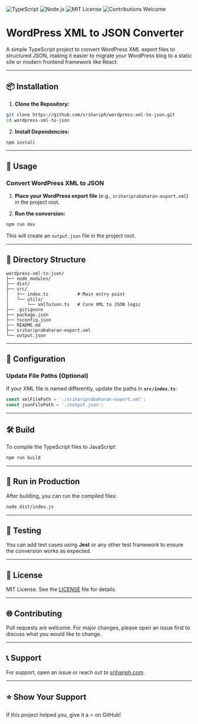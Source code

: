 ![TypeScript](https://img.shields.io/badge/Language-TypeScript-blue?logo=typescript)
![Node.js](https://img.shields.io/badge/Runtime-Node.js-339933?logo=node.js&logoColor=white)
![MIT License](https://img.shields.io/badge/License-MIT-green)
![Contributions Welcome](https://img.shields.io/badge/Contributions-Welcome-brightgreen)

# WordPress XML to JSON Converter

A simple TypeScript project to convert WordPress XML export files to structured JSON, making it easier to migrate your WordPress blog to a static site or modern frontend framework like React.

---

## 📦 Installation

1. **Clone the Repository:**

```bash
git clone https://github.com/srihariph/wordpress-xml-to-json.git
cd wordpress-xml-to-json
```

2. **Install Dependencies:**

```bash
npm install
```

---

## 🚀 Usage

### **Convert WordPress XML to JSON**

1. **Place your WordPress export file** (e.g., `srihariprabaharan-export.xml`) in the project root.

2. **Run the conversion:**

```bash
npm run dev
```

This will create an `output.json` file in the project root.

---

## 📂 Directory Structure

```
wordpress-xml-to-json/
├── node_modules/
├── dist/
├── src/
│   ├── index.ts           # Main entry point
│   └── utils/
│       └── xmlToJson.ts   # Core XML to JSON logic
├── .gitignore
├── package.json
├── tsconfig.json
├── README.md
├── srihariprabaharan-export.xml
└── output.json
```

---

## 📝 Configuration

### **Update File Paths (Optional)**

If your XML file is named differently, update the paths in **`src/index.ts`**:

```typescript
const xmlFilePath = './srihariprabaharan-export.xml';
const jsonFilePath = './output.json';
```

---

## 🛠️ Build

To compile the TypeScript files to JavaScript:

```bash
npm run build
```

---

## 🤖 Run in Production

After building, you can run the compiled files:

```bash
node dist/index.js
```

---

## 🧪 Testing

You can add test cases using **Jest** or any other test framework to ensure the conversion works as expected.

---

## 📄 License

MIT License. See the [LICENSE](LICENSE) file for details.

---

## 🌐 Contributing

Pull requests are welcome. For major changes, please open an issue first to discuss what you would like to change.

---

## 📞 Support

For support, open an issue or reach out to [srihariph.com](http://srihariph.com/).

---

## ⭐️ Show Your Support

If this project helped you, give it a ⭐️ on GitHub!
